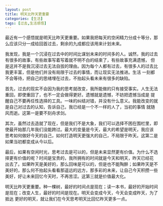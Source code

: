```yaml
---
layout: post
title: 明天比昨天更重要
categories: [生活]
tags: [过去,生活感悟]
---
```


最近有一个感悟就是明天比昨天更重要。如果我把每天的空闲精力分成十等分，那么应该只分一成给回首过去，剩余的九成都应该用来计划未来。

我发现，我是一个沉浸在过去中的时间比谋划未来的时间多的人。诚然，我的过去有很多的故事，有些故事写着写着就不明不白的结束了，有些故事充满遗憾，
但是这并不是我沉浸过去无法自拔的理由。因为每个人都有过去，有很多人的过去比我更丰富，但是他们并没有局限于过去的事情，而让现实无法推进。生活
一刻都不会等待，把自己的思绪埋在过去，不抬起头看未来有很多的缺陷。

首先，过去的现实不会因为我的思考就改变，我所能做的只有接受事实。人生无法重回，即使重回了，也不一定会做得更好。遗憾就是遗憾，不妨把遗憾当成是
提醒自己不要再任性选择的工具。一味的纠结对错，并没有什么意义。我能改变的就是自己对过去的认知，告诉自己，我已经是一个不一样的人了，当初的事情
就随风而逝。这第一是要不刻舟求剑。

其次，虽然过去造就了现在，但是我们不是大象，我们可以选择不困在围栏里，即使最开始那几年我们没能跨过。最大的变量是今天，最大的希望是明天，我应该
思考如何做好今天的自己，如何打造明天更强大的自己，不局限于昨天。这第二是如果当初都变成从今以后。

最后，如果有空闲时光，思考过去是可以的，但是未来显然更有价值。为什么不选择更有价值的呢？时间是宝贵的，我所拥有的时间就是今天和明天，昨天已经花
出去了。如果昨天是美好的，那么回味是可以的，但是也不能陶醉；如果昨天是不美好的，那么何不抬起头看看那遥远的远方，那多彩的未来，让自己今天积攒一些
美好，好让未来回忆今天时，不再苦涩。这第三就是价值最大化。

明天比昨天更重要。种一棵树，最好的时间点是现在；读一本书，最好的开始时间是现在；改变人生，最好的时间是现在。明天会变成今天，今天会变成昨天，为了抵达
更好的明天，就让我们在今天思考明天比回忆昨天更多一点。


